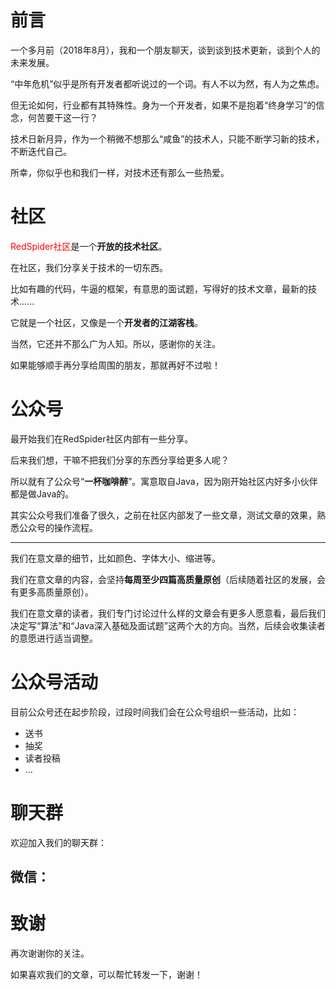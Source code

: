 # 前言
一个多月前（2018年8月），我和一个朋友聊天，谈到谈到技术更新，谈到个人的未来发展。

“中年危机”似乎是所有开发者都听说过的一个词。有人不以为然，有人为之焦虑。

但无论如何，行业都有其特殊性。身为一个开发者，如果不是抱着“终身学习”的信念，何苦要干这一行？

技术日新月异，作为一个稍微不想那么“咸鱼”的技术人，只能不断学习新的技术，不断迭代自己。

所幸，你似乎也和我们一样，对技术还有那么一些热爱。

# 社区
<span style="color: red">RedSpider社区</span>是一个**开放的技术社区**。

在社区，我们分享关于技术的一切东西。

比如有趣的代码，牛逼的框架，有意思的面试题，写得好的技术文章，最新的技术......

它就是一个社区，又像是一个**开发者的江湖客栈**。

当然，它还并不那么广为人知。所以，感谢你的关注。

如果能够顺手再分享给周围的朋友，那就再好不过啦！

# 公众号
最开始我们在RedSpider社区内部有一些分享。

后来我们想，干嘛不把我们分享的东西分享给更多人呢？

所以就有了公众号“**一杯咖啡醉**”。寓意取自Java，因为刚开始社区内好多小伙伴都是做Java的。

其实公众号我们准备了很久，之前在社区内部发了一些文章，测试文章的效果，熟悉公众号的操作流程。

---

我们在意文章的细节，比如颜色、字体大小、缩进等。

我们在意文章的内容，会坚持**每周至少四篇高质量原创**（后续随着社区的发展，会有更多高质量原创）。

我们在意文章的读者，我们专门讨论过什么样的文章会有更多人愿意看，最后我们决定写“算法”和“Java深入基础及面试题”这两个大的方向。当然，后续会收集读者的意愿进行适当调整。

# 公众号活动
目前公众号还在起步阶段，过段时间我们会在公众号组织一些活动，比如：
- 送书
- 抽奖
- 读者投稿
- ...

# 聊天群
欢迎加入我们的聊天群：
## 微信：


# 致谢
再次谢谢你的关注。

如果喜欢我们的文章，可以帮忙转发一下，谢谢！